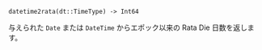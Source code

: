 ```
datetime2rata(dt::TimeType) -> Int64
```

与えられた `Date` または `DateTime` からエポック以来の Rata Die 日数を返します。
